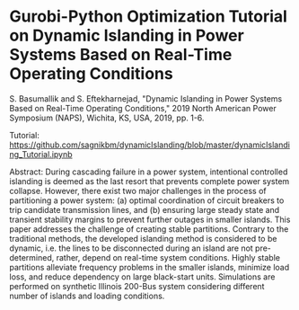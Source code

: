# Gurobi-Python Optimization Tutorial on Dynamic Islanding in Power Systems Based on Real-Time Operating Conditions

S. Basumallik and S. Eftekharnejad, "Dynamic Islanding in Power Systems Based on Real-Time Operating Conditions," 2019 North American Power Symposium (NAPS), Wichita, KS, USA, 2019, pp. 1-6.

Tutorial: https://github.com/sagnikbm/dynamicIslanding/blob/master/dynamicIslanding_Tutorial.ipynb

Abstract: During cascading failure in a power system, intentional controlled islanding is deemed as the last resort that prevents complete power system collapse. However, there exist two major challenges in the process of partitioning a power system: (a) optimal coordination of circuit breakers to trip candidate transmission lines, and (b) ensuring large steady state and transient stability margins to prevent further outages in smaller islands. This paper addresses the challenge of creating stable partitions. Contrary to the traditional methods, the developed islanding method is considered to be dynamic, i.e. the lines to be disconnected during an island are not pre-determined, rather, depend on real-time system conditions. Highly stable partitions alleviate frequency problems in the smaller islands, minimize load loss, and reduce dependency on large black-start units. Simulations are performed on synthetic Illinois 200-Bus system considering different number of islands and loading conditions.

